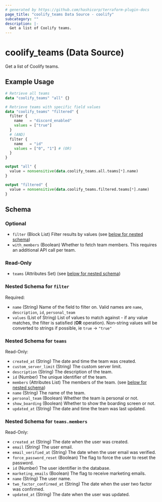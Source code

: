 ```yaml
---
# generated by https://github.com/hashicorp/terraform-plugin-docs
page_title: "coolify_teams Data Source - coolify"
subcategory: ""
description: |-
  Get a list of Coolify teams.
---
```


# coolify_teams (Data Source)

Get a list of Coolify teams.

## Example Usage

```terraform
# Retrieve all teams
data "coolify_teams" "all" {}

# Retrieve teams with specific field values
data "coolify_teams" "filtered" {
  filter {
    name   = "discord_enabled"
    values = ["true"]
  }
  # (AND)
  filter {
    name   = "id"
    values = ["0", "1"] # (OR)
  }
}

output "all" {
  value = nonsensitive(data.coolify_teams.all.teams[*].name)
}

output "filtered" {
  value = nonsensitive(data.coolify_teams.filtered.teams[*].name)
}
```

<!-- schema generated by tfplugindocs -->
## Schema

### Optional

- `filter` (Block List) Filter results by values (see [below for nested schema](#nestedblock--filter))
- `with_members` (Boolean) Whether to fetch team members. This requires an additional API call per team.

### Read-Only

- `teams` (Attributes Set) (see [below for nested schema](#nestedatt--teams))

<a id="nestedblock--filter"></a>
### Nested Schema for `filter`

Required:

- `name` (String) Name of the field to filter on. Valid names are `name`, `description`, `id`, `personal_team`
- `values` (List of String) List of values to match against - if any value matches, the filter is satisfied (**OR** operation). Non-string values will be converted to strings if possible, ie `true` -> `"true"`


<a id="nestedatt--teams"></a>
### Nested Schema for `teams`

Read-Only:

- `created_at` (String) The date and time the team was created.
- `custom_server_limit` (String) The custom server limit.
- `description` (String) The description of the team.
- `id` (Number) The unique identifier of the team.
- `members` (Attributes List) The members of the team. (see [below for nested schema](#nestedatt--teams--members))
- `name` (String) The name of the team.
- `personal_team` (Boolean) Whether the team is personal or not.
- `show_boarding` (Boolean) Whether to show the boarding screen or not.
- `updated_at` (String) The date and time the team was last updated.

<a id="nestedatt--teams--members"></a>
### Nested Schema for `teams.members`

Read-Only:

- `created_at` (String) The date when the user was created.
- `email` (String) The user email.
- `email_verified_at` (String) The date when the user email was verified.
- `force_password_reset` (Boolean) The flag to force the user to reset the password.
- `id` (Number) The user identifier in the database.
- `marketing_emails` (Boolean) The flag to receive marketing emails.
- `name` (String) The user name.
- `two_factor_confirmed_at` (String) The date when the user two factor was confirmed.
- `updated_at` (String) The date when the user was updated.

